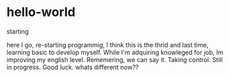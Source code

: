 # hello-world
starting

  here I go, re-starting programmig, I think this is the thrid and last time, learning basic to develop myself. While I'm adquiring knowleged for job, Im improving my english level. Rememering, we can say it. 
  Taking control.
  Still in progress.
  Good luck.
  whats different now??
